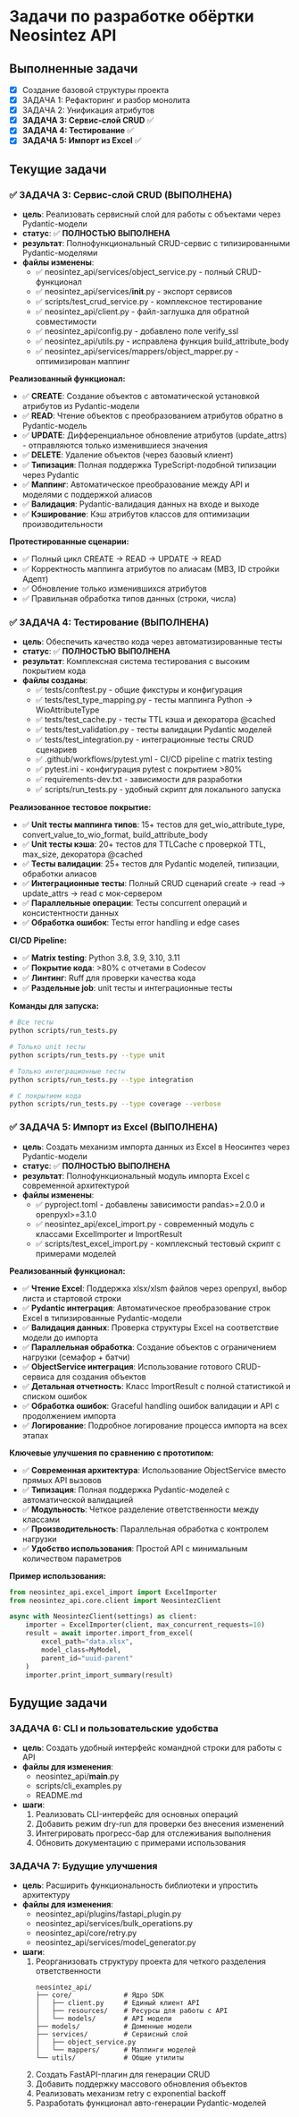 # Задачи по разработке обёртки Neosintez API

## Выполненные задачи
- [x] Создание базовой структуры проекта
- [x] ЗАДАЧА 1: Рефакторинг и разбор монолита
- [x] ЗАДАЧА 2: Унификация атрибутов
- [x] **ЗАДАЧА 3: Сервис-слой CRUD** ✅
- [x] **ЗАДАЧА 4: Тестирование** ✅
- [x] **ЗАДАЧА 5: Импорт из Excel** ✅

## Текущие задачи

### ✅ ЗАДАЧА 3: Сервис-слой CRUD (ВЫПОЛНЕНА)
- **цель**: Реализовать сервисный слой для работы с объектами через Pydantic-модели
- **статус**: ✅ **ПОЛНОСТЬЮ ВЫПОЛНЕНА**
- **результат**: Полнофункциональный CRUD-сервис с типизированными Pydantic-моделями
- **файлы изменены**:
  - ✅ neosintez_api/services/object_service.py - полный CRUD-функционал
  - ✅ neosintez_api/services/__init__.py - экспорт сервисов
  - ✅ scripts/test_crud_service.py - комплексное тестирование
  - ✅ neosintez_api/client.py - файл-заглушка для обратной совместимости
  - ✅ neosintez_api/config.py - добавлено поле verify_ssl
  - ✅ neosintez_api/utils.py - исправлена функция build_attribute_body
  - ✅ neosintez_api/services/mappers/object_mapper.py - оптимизирован маппинг

**Реализованный функционал:**
- ✅ **CREATE**: Создание объектов с автоматической установкой атрибутов из Pydantic-модели
- ✅ **READ**: Чтение объектов с преобразованием атрибутов обратно в Pydantic-модель  
- ✅ **UPDATE**: Дифференциальное обновление атрибутов (update_attrs) - отправляются только изменившиеся значения
- ✅ **DELETE**: Удаление объектов (через базовый клиент)
- ✅ **Типизация**: Полная поддержка TypeScript-подобной типизации через Pydantic
- ✅ **Маппинг**: Автоматическое преобразование между API и моделями с поддержкой алиасов
- ✅ **Валидация**: Pydantic-валидация данных на входе и выходе
- ✅ **Кэширование**: Кэш атрибутов классов для оптимизации производительности

**Протестированные сценарии:**
- ✅ Полный цикл CREATE → READ → UPDATE → READ
- ✅ Корректность маппинга атрибутов по алиасам (МВЗ, ID стройки Адепт)
- ✅ Обновление только изменившихся атрибутов
- ✅ Правильная обработка типов данных (строки, числа)

### ✅ ЗАДАЧА 4: Тестирование (ВЫПОЛНЕНА)
- **цель**: Обеспечить качество кода через автоматизированные тесты
- **статус**: ✅ **ПОЛНОСТЬЮ ВЫПОЛНЕНА**
- **результат**: Комплексная система тестирования с высоким покрытием кода
- **файлы созданы**:
  - ✅ tests/conftest.py - общие фикстуры и конфигурация
  - ✅ tests/test_type_mapping.py - тесты маппинга Python → WioAttributeType
  - ✅ tests/test_cache.py - тесты TTL кэша и декоратора @cached
  - ✅ tests/test_validation.py - тесты валидации Pydantic моделей
  - ✅ tests/test_integration.py - интеграционные тесты CRUD сценариев
  - ✅ .github/workflows/pytest.yml - CI/CD pipeline с matrix testing
  - ✅ pytest.ini - конфигурация pytest с покрытием >80%
  - ✅ requirements-dev.txt - зависимости для разработки
  - ✅ scripts/run_tests.py - удобный скрипт для локального запуска

**Реализованное тестовое покрытие:**
- ✅ **Unit тесты маппинга типов**: 15+ тестов для get_wio_attribute_type, convert_value_to_wio_format, build_attribute_body
- ✅ **Unit тесты кэша**: 20+ тестов для TTLCache с проверкой TTL, max_size, декоратора @cached
- ✅ **Тесты валидации**: 25+ тестов для Pydantic моделей, типизации, обработки алиасов
- ✅ **Интеграционные тесты**: Полный CRUD сценарий create → read → update_attrs → read с мок-сервером
- ✅ **Параллельные операции**: Тесты concurrent операций и консистентности данных
- ✅ **Обработка ошибок**: Тесты error handling и edge cases

**CI/CD Pipeline:**
- ✅ **Matrix testing**: Python 3.8, 3.9, 3.10, 3.11
- ✅ **Покрытие кода**: >80% с отчетами в Codecov
- ✅ **Линтинг**: Ruff для проверки качества кода
- ✅ **Раздельные job**: unit тесты и интеграционные тесты

**Команды для запуска:**
```bash
# Все тесты
python scripts/run_tests.py

# Только unit тесты
python scripts/run_tests.py --type unit

# Только интеграционные тесты  
python scripts/run_tests.py --type integration

# С покрытием кода
python scripts/run_tests.py --type coverage --verbose
```

### ✅ ЗАДАЧА 5: Импорт из Excel (ВЫПОЛНЕНА)
- **цель**: Создать механизм импорта данных из Excel в Неосинтез через Pydantic-модели
- **статус**: ✅ **ПОЛНОСТЬЮ ВЫПОЛНЕНА**
- **результат**: Полнофункциональный модуль импорта Excel с современной архитектурой
- **файлы изменены**:
  - ✅ pyproject.toml - добавлены зависимости pandas>=2.0.0 и openpyxl>=3.1.0
  - ✅ neosintez_api/excel_import.py - современный модуль с классами ExcelImporter и ImportResult
  - ✅ scripts/test_excel_import.py - комплексный тестовый скрипт с примерами моделей

**Реализованный функционал:**
- ✅ **Чтение Excel**: Поддержка xlsx/xlsm файлов через openpyxl, выбор листа и стартовой строки
- ✅ **Pydantic интеграция**: Автоматическое преобразование строк Excel в типизированные Pydantic-модели
- ✅ **Валидация данных**: Проверка структуры Excel на соответствие модели до импорта
- ✅ **Параллельная обработка**: Создание объектов с ограничением нагрузки (семафор + батчи)
- ✅ **ObjectService интеграция**: Использование готового CRUD-сервиса для создания объектов
- ✅ **Детальная отчетность**: Класс ImportResult с полной статистикой и списком ошибок
- ✅ **Обработка ошибок**: Graceful handling ошибок валидации и API с продолжением импорта
- ✅ **Логирование**: Подробное логирование процесса импорта на всех этапах

**Ключевые улучшения по сравнению с прототипом:**
- ✅ **Современная архитектура**: Использование ObjectService вместо прямых API вызовов
- ✅ **Типизация**: Полная поддержка Pydantic-моделей с автоматической валидацией
- ✅ **Модульность**: Четкое разделение ответственности между классами
- ✅ **Производительность**: Параллельная обработка с контролем нагрузки
- ✅ **Удобство использования**: Простой API с минимальным количеством параметров

**Пример использования:**
```python
from neosintez_api.excel_import import ExcelImporter
from neosintez_api.core.client import NeosintezClient

async with NeosintezClient(settings) as client:
    importer = ExcelImporter(client, max_concurrent_requests=10)
    result = await importer.import_from_excel(
        excel_path="data.xlsx",
        model_class=MyModel,
        parent_id="uuid-parent"
    )
    importer.print_import_summary(result)
```

## Будущие задачи

### ЗАДАЧА 6: CLI и пользовательские удобства
- **цель**: Создать удобный интерфейс командной строки для работы с API
- **файлы для изменения**:
  - neosintez_api/__main__.py
  - scripts/cli_examples.py
  - README.md
- **шаги**:
  1. Реализовать CLI-интерфейс для основных операций
  2. Добавить режим dry-run для проверки без внесения изменений
  3. Интегрировать прогресс-бар для отслеживания выполнения
  4. Обновить документацию с примерами использования

### ЗАДАЧА 7: Будущие улучшения
- **цель**: Расширить функциональность библиотеки и упростить архитектуру
- **файлы для изменения**:
  - neosintez_api/plugins/fastapi_plugin.py
  - neosintez_api/services/bulk_operations.py
  - neosintez_api/core/retry.py
  - neosintez_api/services/model_generator.py
- **шаги**:
  1. Реорганизовать структуру проекта для четкого разделения ответственности
     ```
     neosintez_api/
     ├── core/             # Ядро SDK
     │   ├── client.py     # Единый клиент API
     │   ├── resources/    # Ресурсы для работы с API
     │   └── models/       # API модели
     ├── models/           # Доменные модели
     ├── services/         # Сервисный слой
     │   ├── object_service.py
     │   └── mappers/      # Маппинги моделей
     └── utils/            # Общие утилиты
     ```
  2. Создать FastAPI-плагин для генерации CRUD
  3. Добавить поддержку массового обновления объектов
  4. Реализовать механизм retry с exponential backoff
  5. Разработать функционал авто-генерации Pydantic-моделей
